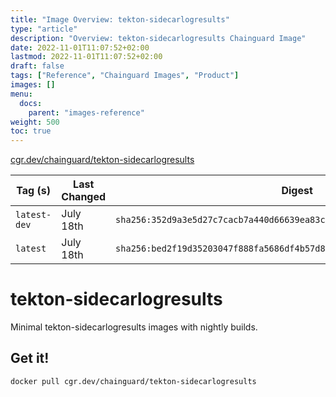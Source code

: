```yaml
---
title: "Image Overview: tekton-sidecarlogresults"
type: "article"
description: "Overview: tekton-sidecarlogresults Chainguard Image"
date: 2022-11-01T11:07:52+02:00
lastmod: 2022-11-01T11:07:52+02:00
draft: false
tags: ["Reference", "Chainguard Images", "Product"]
images: []
menu:
  docs:
    parent: "images-reference"
weight: 500
toc: true
---
```


[cgr.dev/chainguard/tekton-sidecarlogresults](https://github.com/chainguard-images/images/tree/main/images/tekton-sidecarlogresults)

| Tag (s)       | Last Changed | Digest                                                                    |
|---------------|--------------|---------------------------------------------------------------------------|
|  `latest-dev` | July 18th    | `sha256:352d9a3e5d27c7cacb7a440d66639ea83c295685c7c4142668350a9b53014340` |
|  `latest`     | July 18th    | `sha256:bed2f19d35203047f888fa5686df4b57d87eda3483aaab6a2d39bc0f1fea5a37` |

# tekton-sidecarlogresults

Minimal tekton-sidecarlogresults images with nightly builds.

## Get it!

```shell
docker pull cgr.dev/chainguard/tekton-sidecarlogresults
```
